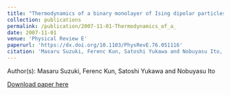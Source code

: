 ```yaml
---
title: "Thermodynamics of a binary monolayer of Ising dipolar particles"
collection: publications
permalink: /publication/2007-11-01-Thermodynamics_of_a_
date: 2007-11-01
venue: 'Physical Review E'
paperurl: 'https://dx.doi.org/10.1103/PhysRevE.76.051116'
citation: 'Masaru Suzuki, Ferenc Kun, Satoshi Yukawa and Nobuyasu Ito, Thermodynamics of a binary monolayer of Ising dipolar particles, Physical Review E, <b>76</b>, 051116, (2007)'
---
```


Author(s): Masaru Suzuki, Ferenc Kun, Satoshi Yukawa and Nobuyasu Ito


<a href='https://dx.doi.org/10.1103/PhysRevE.76.051116'>Download paper here</a>
